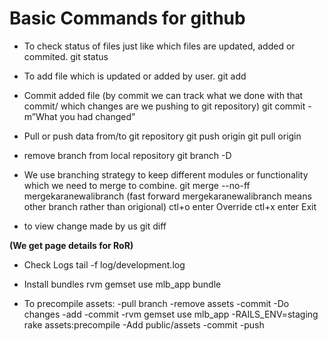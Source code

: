 # Basic Commands for github

* To check status of files just like which files are updated, added or commited.
git status

* To add file which is updated or added by user.
git add <perticular file>

* Commit added file (by commit we can track what we done with that commit/ which changes are we pushing to git repository)
git commit -m”What you had changed”

* Pull or push data from/to git repository
git push origin <branch name>
git pull origin <branch name>

* remove branch from local repository
git branch -D <Branch Name>

* We use branching strategy to keep different modules or functionality which we need to merge to combine.
git merge --no-ff mergekaranewalibranch   (fast forward   mergekaranewalibranch means other branch rather than origional)
ctl+o enter Override
ctl+x enter Exit

* to view change made by us
git diff

**(We get page details for RoR)**

* Check Logs 
tail -f log/development.log

* Install bundles
rvm gemset use mlb_app
bundle

* To precompile assets:
-pull branch
-remove assets
-commit
-Do changes
-add
-commit
-rvm gemset use mlb_app
-RAILS_ENV=staging rake assets:precompile
-Add public/assets
-commit
-push